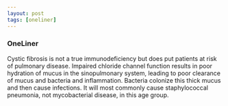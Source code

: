 ```yaml
---
layout: post
tags: [oneliner]
---
```



### OneLiner

Cystic fibrosis is not a true immunodeficiency but does put patients at risk of pulmonary disease. Impaired chloride channel function results in poor hydration of mucus in the sinopulmonary system, leading to poor clearance of mucus and bacteria and inflammation. Bacteria colonize this thick mucus and then cause infections. It will most commonly cause staphylococcal pneumonia, not mycobacterial disease, in this age group.
